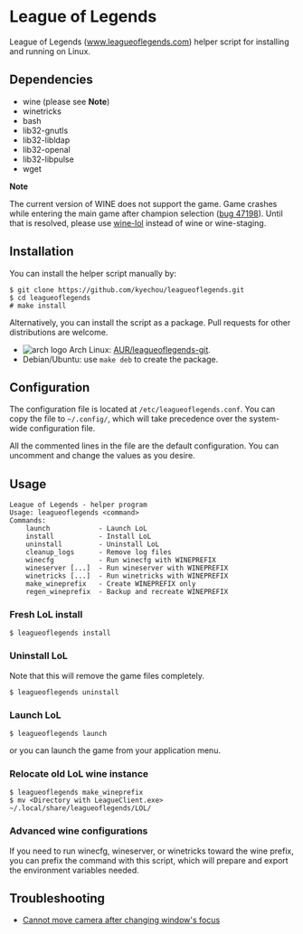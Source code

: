 # League of Legends

League of Legends (www.leagueoflegends.com) helper script for installing and
running on Linux.

## Dependencies

- wine (please see **Note**)
- winetricks
- bash
- lib32-gnutls
- lib32-libldap
- lib32-openal
- lib32-libpulse
- wget

**Note**

The current version of WINE does not support the game. Game crashes while
entering the main game after champion selection
([bug 47198](https://bugs.winehq.org/show_bug.cgi?id=47198)).
Until that is resolved, please use
[wine-lol](https://aur.archlinux.org/packages/wine-lol/) instead of wine or
wine-staging.

## Installation

You can install the helper script manually by:

```
$ git clone https://github.com/kyechou/leagueoflegends.git
$ cd leagueoflegends
# make install
```

Alternatively, you can install the script as a package. Pull requests for other
distributions are welcome.

- ![arch logo](http://www.monitorix.org/imgs/archlinux.png) Arch Linux:
  [AUR/leagueoflegends-git](https://aur.archlinux.org/packages/leagueoflegends-git).
- Debian/Ubuntu: use `make deb` to create the package.

## Configuration

The configuration file is located at `/etc/leagueoflegends.conf`. You can copy
the file to `~/.config/`, which will take precedence over the system-wide
configuration file.

All the commented lines in the file are the default configuration. You can
uncomment and change the values as you desire.

## Usage

```
League of Legends - helper program
Usage: leagueoflegends <command>
Commands:
    launch            - Launch LoL
    install           - Install LoL
    uninstall         - Uninstall LoL
    cleanup_logs      - Remove log files
    winecfg           - Run winecfg with WINEPREFIX
    wineserver [...]  - Run wineserver with WINEPREFIX
    winetricks [...]  - Run winetricks with WINEPREFIX
    make_wineprefix   - Create WINEPREFIX only
    regen_wineprefix  - Backup and recreate WINEPREFIX
```

### Fresh LoL install

```
$ leagueoflegends install
```

### Uninstall LoL

Note that this will remove the game files completely.

```
$ leagueoflegends uninstall
```

### Launch LoL

```
$ leagueoflegends launch
```

or you can launch the game from your application menu.

### Relocate old LoL wine instance

```
$ leagueoflegends make_wineprefix
$ mv <Directory with LeagueClient.exe> ~/.local/share/leagueoflegends/LOL/
```

### Advanced wine configurations

If you need to run winecfg, wineserver, or winetricks toward the wine prefix,
you can prefix the command with this script, which will prepare and export the
environment variables needed.

## Troubleshooting

- [Cannot move camera after changing window's focus](https://www.reddit.com/r/leagueoflinux/comments/cb5gdc/locked_camera_after_window_focuss_change/)

